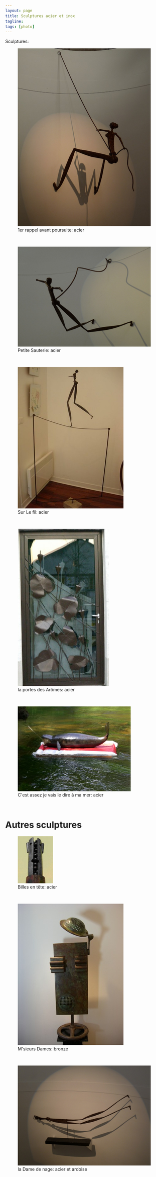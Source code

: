 ```yaml
---
layout: page
title: Sculptures acier et inox
tagline: 
tags: [photo]
---
```

Sculptures: 

<figure>
        <img src="/images/escalade.jpg">
        <figcaption>1er rappel avant poursuite: acier</figcaption>
</figure><br />
<figure>
        <img src="/images/sauterie.jpg">
        <figcaption>Petite Sauterie: acier</figcaption>
</figure><br />
<figure>
        <img src="/images/sur-le-fil.jpg">
        <figcaption>Sur Le fil: acier</figcaption>
</figure><br />

<figure>
        <img src="/images/arums-citrouilles.jpg">
        <figcaption>la portes des Arômes: acier</figcaption>
</figure><br /> 
<figure>
        <img src="/images/baleine.jpg">
        <figcaption>C'est assez je vais le dire à ma mer: acier</figcaption>
</figure><br />

<h1> Autres sculptures</h1> 
<figure>
        <img src="/images/billes.jpg">
        <figcaption>Billes en tête: acier</figcaption>
</figure><br /> 
<figure>
        <img src="/images/bonjour.jpg">
        <figcaption>M'sieurs Dames: bronze</figcaption>
</figure><br />
<figure>
        <img src="/images/dame-nage.jpg">
        <figcaption>la Dame de nage: acier et ardoise</figcaption>
</figure><br />

